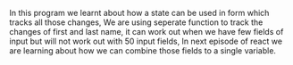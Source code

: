 In this program we learnt about how a state can be used in form which tracks all those changes, We are using seperate function to track the changes of first and last name, it can work out when we have few fields of input but will not work out with 50 input fields, In next episode of react we are learning about how we can combine those fields to a single variable.